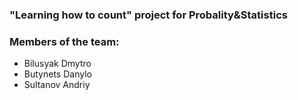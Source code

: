 ### "Learning how to count" project for Probality&Statistics

### Members of the team:
* Bilusyak Dmytro
* Butynets Danylo
* Sultanov Andriy
